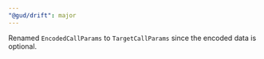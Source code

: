 ```yaml
---
"@gud/drift": major
---
```


Renamed `EncodedCallParams` to `TargetCallParams` since the encoded data is optional.
